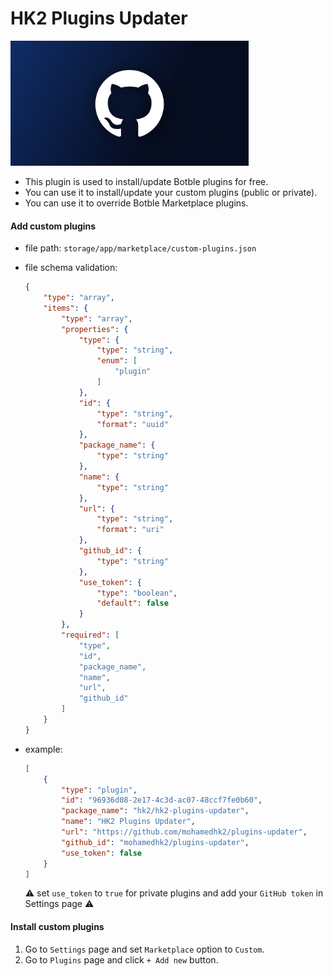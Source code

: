 # HK2 Plugins Updater

<img height=200 src="./screenshot.png"/>

- This plugin is used to install/update Botble plugins for free.
- You can use it to install/update your custom plugins (public or private).
- You can use it to override Botble Marketplace plugins.

#### Add custom plugins

- file path:
  `storage/app/marketplace/custom-plugins.json`

- file schema validation:
    ```json
    {
        "type": "array",
        "items": {
            "type": "array",
            "properties": {
                "type": {
                    "type": "string",
                    "enum": [
                        "plugin"
                    ]
                },
                "id": {
                    "type": "string",
                    "format": "uuid"
                },
                "package_name": {
                    "type": "string"
                },
                "name": {
                    "type": "string"
                },
                "url": {
                    "type": "string",
                    "format": "uri"
                },
                "github_id": {
                    "type": "string"
                },
                "use_token": {
                    "type": "boolean",
                    "default": false
                }
            },
            "required": [
                "type",
                "id",
                "package_name",
                "name",
                "url",
                "github_id"
            ]
        }
    }
    ```

- example:

    ```json
    [
        {
            "type": "plugin",
            "id": "96936d08-2e17-4c3d-ac07-48ccf7fe0b60",
            "package_name": "hk2/hk2-plugins-updater",
            "name": "HK2 Plugins Updater",
            "url": "https://github.com/mohamedhk2/plugins-updater",
            "github_id": "mohamedhk2/plugins-updater",
            "use_token": false
        }
    ]
    ```
  :warning: set `use_token` to `true` for private plugins and add your `GitHub token` in Settings page :warning:

#### Install custom plugins

1. Go to `Settings` page and set `Marketplace` option to `Custom`.
1. Go to `Plugins` page and click `+ Add new` button.
